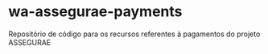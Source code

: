 # wa-assegurae-payments
Repositório de código para os recursos referentes à pagamentos do projeto ASSEGURAE
